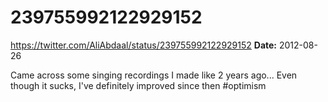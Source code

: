 # 239755992122929152
https://twitter.com/AliAbdaal/status/239755992122929152
**Date:** 2012-08-26

Came across some singing recordings I made like 2 years ago... Even though it sucks, I've definitely improved since then #optimism
